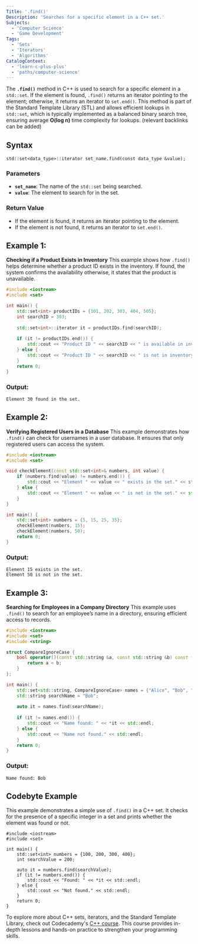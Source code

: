 ```yaml
---
Title: '.find()'
Description: 'Searches for a specific element in a C++ set.'
Subjects:
  - 'Computer Science'
  - 'Game Development'
Tags:
  - 'Sets'
  - 'Iterators'
  - 'Algorithms'
CatalogContent:
  - 'learn-c-plus-plus'
  - 'paths/computer-science'
---
```


The **`.find()`** method in C++ is used to search for a specific element in a `std::set`. If the element is found, `.find()` returns an iterator pointing to the element; otherwise, it returns an iterator to `set.end()`. 
This method is part of the Standard Template Library (STL) and allows efficient lookups in `std::set`, which is typically implemented as a balanced binary search tree, ensuring average **O(log n)** time complexity for lookups.
(relevant backlinks can be added)

## Syntax

```pseudo
std::set<data_type>::iterator set_name.find(const data_type &value);
```

### Parameters

- **`set_name`**: The name of the `std::set` being searched.
- **`value`**: The element to search for in the set.

### Return Value

- If the element is found, it returns an iterator pointing to the element.
- If the element is not found, it returns an iterator to `set.end()`.

## Example 1: 

**Checking if a Product Exists in Inventory**
This example shows how `.find()` helps determine whether a product ID exists in the inventory. If found, the system confirms the availability otherwise, it states that the product is unavailable.

```cpp
#include <iostream>
#include <set>

int main() {
    std::set<int> productIDs = {101, 202, 303, 404, 505};
    int searchID = 303;
    
    std::set<int>::iterator it = productIDs.find(searchID);
    
    if (it != productIDs.end()) {
        std::cout << "Product ID " << searchID << " is available in inventory." << std::endl;
    } else {
        std::cout << "Product ID " << searchID << " is not in inventory." << std::endl;
    }
    return 0;
}
```

### Output:

```shell
Element 30 found in the set.
```

## Example 2: 

**Verifying Registered Users in a Database**
This example demonstrates how `.find()` can check for usernames in a user database. It ensures that only registered users can access the system.

```cpp
#include <iostream>
#include <set>

void checkElement(const std::set<int>& numbers, int value) {
    if (numbers.find(value) != numbers.end()) {
        std::cout << "Element " << value << " exists in the set." << std::endl;
    } else {
        std::cout << "Element " << value << " is not in the set." << std::endl;
    }
}

int main() {
    std::set<int> numbers = {5, 15, 25, 35};
    checkElement(numbers, 15);
    checkElement(numbers, 50);
    return 0;
}
```

### Output:

```shell
Element 15 exists in the set.
Element 50 is not in the set.
```

## Example 3: 

**Searching for Employees in a Company Directory**
This example uses `.find()` to search for an employee’s name in a directory, ensuring efficient access to records.

```cpp
#include <iostream>
#include <set>
#include <string>

struct CompareIgnoreCase {
    bool operator()(const std::string &a, const std::string &b) const {
        return a < b;
    }
};

int main() {
    std::set<std::string, CompareIgnoreCase> names = {"Alice", "Bob", "Charlie"};
    std::string searchName = "Bob";
    
    auto it = names.find(searchName);
    
    if (it != names.end()) {
        std::cout << "Name found: " << *it << std::endl;
    } else {
        std::cout << "Name not found." << std::endl;
    }
    return 0;
}
```

### Output:

```shell
Name found: Bob
```

## Codebyte Example

This example demonstrates a simple use of `.find()` in a C++ set. It checks for the presence of a specific integer in a set and prints whether the element was found or not.

```codebyte/cpp
#include <iostream>
#include <set>

int main() {
    std::set<int> numbers = {100, 200, 300, 400};
    int searchValue = 200;
    
    auto it = numbers.find(searchValue);
    if (it != numbers.end()) {
        std::cout << "Found: " << *it << std::endl;
    } else {
        std::cout << "Not found." << std::endl;
    }
    return 0;
}
```

To explore more about C++ sets, iterators, and the Standard Template Library, check out Codecademy's [C++ course](https://www.codecademy.com/learn/c-plus-plus-for-programmers). This course provides in-depth lessons and hands-on practice to strengthen your programming skills.
